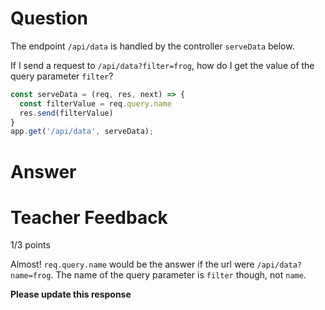 # Question

The endpoint `/api/data` is handled by the controller `serveData` below.

If I send a request to `/api/data?filter=frog`, how do I get the value of the query parameter `filter`?

```js
const serveData = (req, res, next) => {
  const filterValue = req.query.name
  res.send(filterValue)
}
app.get('/api/data', serveData);
```

# Answer

# Teacher Feedback

1/3 points

Almost! `req.query.name` would be the answer if the url were `/api/data?name=frog`. The name of the query parameter is `filter` though, not `name`.

**Please update this response**